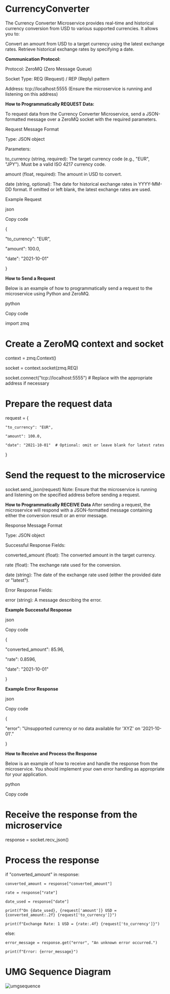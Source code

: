 # CurrencyConverter

The Currency Converter Microservice provides real-time and historical currency conversion from USD to various supported currencies. It allows you to:

Convert an amount from USD to a target currency using the latest exchange rates.
Retrieve historical exchange rates by specifying a date.

**Communication Protocol:**

  Protocol: ZeroMQ (Zero Message Queue)

  Socket Type: REQ (Request) / REP (Reply) pattern

  Address: tcp://localhost:5555 (Ensure the microservice is running and listening on this address)


**How to Programmatically REQUEST Data:**

To request data from the Currency Converter Microservice, send a JSON-formatted message over a ZeroMQ socket with the required parameters.

Request Message Format

Type: JSON object

Parameters:

to_currency (string, required): The target currency code (e.g., "EUR", "JPY"). Must be a valid ISO 4217 currency code.

amount (float, required): The amount in USD to convert.

date (string, optional): The date for historical exchange rates in YYYY-MM-DD format. If omitted or left blank, the latest exchange rates are used.

Example Request

json

Copy code

{

  "to_currency": "EUR",
  
  "amount": 100.0,
  
  "date": "2021-10-01"
  
}

**How to Send a Request**

Below is an example of how to programmatically send a request to the microservice using Python and ZeroMQ. 

python

Copy code

import zmq

# Create a ZeroMQ context and socket

context = zmq.Context()

socket = context.socket(zmq.REQ)

socket.connect("tcp://localhost:5555")  # Replace with the appropriate address if necessary

# Prepare the request data

request = {

    "to_currency": "EUR",
    
    "amount": 100.0,
    
    "date": "2021-10-01"  # Optional: omit or leave blank for latest rates
}


# Send the request to the microservice
socket.send_json(request)
Note: Ensure that the microservice is running and listening on the specified address before sending a request.

**How to Programmatically RECEIVE Data**
After sending a request, the microservice will respond with a JSON-formatted message containing either the conversion result or an error message.

Response Message Format

Type: JSON object

Successful Response Fields:

converted_amount (float): The converted amount in the target currency.

rate (float): The exchange rate used for the conversion.

date (string): The date of the exchange rate used (either the provided date or "latest").

Error Response Fields:

error (string): A message describing the error.

**Example Successful Response**

json

Copy code

{

  "converted_amount": 85.96,
  
  "rate": 0.8596,
  
  "date": "2021-10-01"
  
}

**Example Error Response**

json

Copy code

{

  "error": "Unsupported currency or no data available for 'XYZ' on '2021-10-01'."
  
}

**How to Receive and Process the Response**

Below is an example of how to receive and handle the response from the microservice. You should implement your own error handling as appropriate for your application.

python

Copy code

# Receive the response from the microservice

response = socket.recv_json()

# Process the response

if "converted_amount" in response:

    converted_amount = response["converted_amount"]
    
    rate = response["rate"]
    
    date_used = response["date"]
    
    print(f"On {date_used}, {request['amount']} USD = {converted_amount:.2f} {request['to_currency']}")
    
    print(f"Exchange Rate: 1 USD = {rate:.4f} {request['to_currency']}")
else:

    error_message = response.get("error", "An unknown error occurred.")
    
    print(f"Error: {error_message}")

# UMG Sequence Diagram

![umgsequence](https://github.com/user-attachments/assets/16b317b8-1605-4589-89a9-211b1b10ae37)

